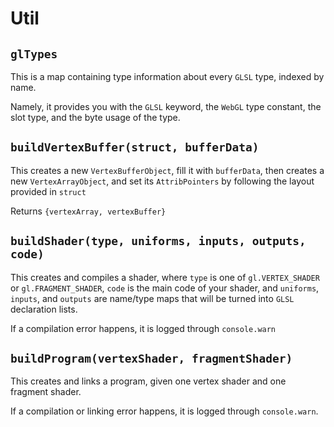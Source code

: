 # Util

## `glTypes`

This is a map containing type information about every `GLSL` type, indexed by name.

Namely, it provides you with the `GLSL` keyword, the `WebGL` type constant, the slot type, and the byte usage of the type.

## `buildVertexBuffer(struct, bufferData)`

This creates a new `VertexBufferObject`, fill it with `bufferData`, then creates a new `VertexArrayObject`, and set its `AttribPointers` by following the layout provided in `struct`

Returns `{vertexArray, vertexBuffer}`

## `buildShader(type, uniforms, inputs, outputs, code)`

This creates and compiles a shader, where `type` is one of `gl.VERTEX_SHADER` or `gl.FRAGMENT_SHADER`, `code` is the main code of your shader, and `uniforms`, `inputs`, and `outputs` are name/type maps that will be turned into `GLSL` declaration lists.

If a compilation error happens, it is logged through `console.warn`

## `buildProgram(vertexShader, fragmentShader)`

This creates and links a program, given one vertex shader and one fragment shader.

If a compilation or linking error happens, it is logged through `console.warn`.
